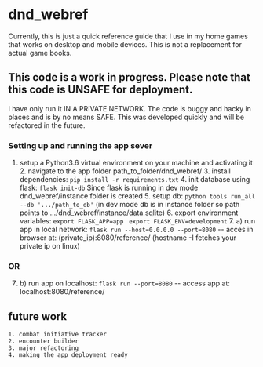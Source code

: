 # dnd_webref

Currently, this is just a quick reference guide that I use in my home games that works on desktop and mobile devices.
This is not a replacement for actual game books. 

## This code is a work in progress. Please note that this code is UNSAFE for deployment. 
I have only run it IN A PRIVATE NETWORK. The code is buggy and hacky in places and is by no means SAFE. This was developed quickly and will be refactored in the future. 

### Setting up and running the app sever
   1. setup a Python3.6 virtual environment on your machine and activating it
    2. navigate to the app folder path_to_folder/dnd_webref/
    3. install dependencies: 
    ```pip install -r requirements.txt```
    4. init database using flask: 
    ```flask init-db```
    Since flask is running in dev mode dnd_webref/instance folder is created
    5. setup db: 
    ```python tools run_all --db '.../path_to_db'```
    (in dev mode db is in instance folder so path points to .../dnd_webref/instance/data.sqlite)
    6. export environment variables:
    ```export FLASK_APP=app```
    ``` export FLASK_ENV=development```
    7. a) run app in local network:
    ```flask run --host=0.0.0.0 --port=8080```
    -- acces in browser at: (private_ip):8080/reference/
    (hostname -I fetches your private ip on linux)

### OR  
7. b) run app on localhost:
 ```flask run --port=8080```
        -- access app at: localhost:8080/reference/

## future work
    1. combat initiative tracker
    2. encounter builder
    3. major refactoring
    4. making the app deployment ready
